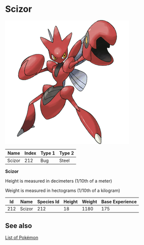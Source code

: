 # Scizor


![Scizor](images/212.png)

| **Name** | **Index** | **Type 1** | **Type 2** |
|----|----|----|----|
| Scizor | 212 | Bug | Steel  |

**Scizor** 


Height is measured in decimeters (1/10th of a meter)

Weight is measured in hectograms (1/10th of a kilogram)

| **Id** | **Name** | **Species Id** | **Height** | **Weight** | **Base Experience** |
|--------|----------|----------------|------------|------------|---------------------|
| 212 | Scizor | 212 | 18 | 1180 | 175 |


## See also

[List of Pokémon](../pokemon.md)
